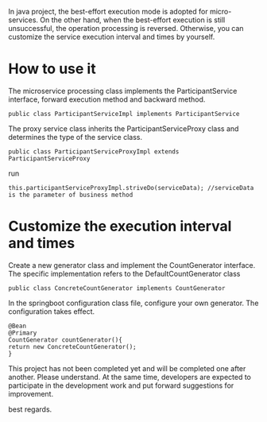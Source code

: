 In java project, the best-effort execution mode is adopted for micro-services. On the other hand, when the best-effort execution is still unsuccessful, the operation processing is reversed. Otherwise, you can customize the service execution interval and times by yourself.

# How to use it

The microservice processing class implements the ParticipantService interface, forward execution method and backward method.

```
public class ParticipantServiceImpl implements ParticipantService
```

The proxy service class inherits the ParticipantServiceProxy class and determines the type of the service class.

```
public class ParticipantServiceProxyImpl extends ParticipantServiceProxy
```

run

```
this.participantServiceProxyImpl.striveDo(serviceData); //serviceData is the parameter of business method
```



# Customize the execution interval and times

Create a new generator class and implement the CountGenerator interface. The specific implementation refers to the DefaultCountGenerator class

```
public class ConcreteCountGenerator implements CountGenerator
```

In the springboot configuration class file, configure your own generator. The configuration takes effect.

```
@Bean
@Primary
CountGenerator countGenerator(){
return new ConcreteCountGenerator();
}
```

This project has not been completed yet and will be completed one after another. Please understand. At the same time, developers are expected to participate in the development work and put forward suggestions for improvement.

best regards.